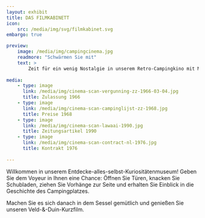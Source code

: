```yaml
---
layout: exhibit
title: DAS FILMKABINETT
icon: 
    src: /media/img/svg/filmkabinet.svg
embargo: true

preview: 
    image: /media/img/campingcinema.jpg
    readmore: "Schwärmen Sie mit"
    text: >
        Zeit für ein wenig Nostalgie in unserem Retro-Campingkino mit Museum.
        
media:
    - type: image
      link: /media/img/cinema-scan-vergunning-zz-1966-03-04.jpg
      title: Zulassung 1966
    - type: image
      link: /media/img/cinema-scan-campinglijst-zz-1968.jpg
      title: Preise 1968
    - type: image
      link: /media/img/cinema-scan-lawaai-1990.jpg
      title: Zeitungsartikel 1990
    - type: image
      link: /media/img/cinema-scan-contract-nl-1976.jpg
      title: Kontrakt 1976
       
---
```


Willkommen in unserem Entdecke-alles-selbst-Kuriositätenmuseum! Geben Sie dem Voyeur in Ihnen eine Chance: Öffnen Sie Türen, knacken Sie Schubladen, ziehen Sie Vorhänge zur Seite und erhalten Sie Einblick in die Geschichte des Campingplatzes.

Machen Sie es sich danach in dem Sessel gemütlich und genießen Sie unseren Veld-&-Duin-Kurzfilm.

